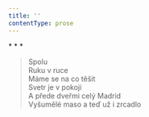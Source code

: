 ```yaml
---
title: ''
contentType: prose
---
```


\* \* \*

> Spolu  
> Ruku v ruce  
> Máme se na co těšit  
> Svetr je v pokoji  
> A přede dveřmi celý Madrid  
> Vyšumělé maso a teď už i zrcadlo
